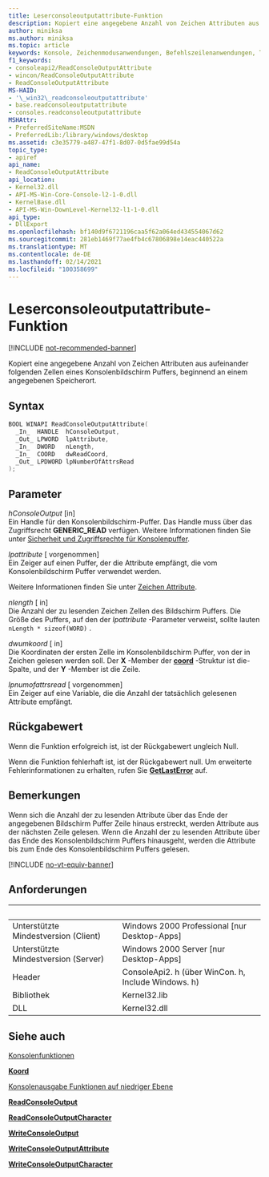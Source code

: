 ```yaml
---
title: Leserconsoleoutputattribute-Funktion
description: Kopiert eine angegebene Anzahl von Zeichen Attributen aus aufeinander folgenden Zellen eines Konsolenbildschirm Puffers, beginnend an einem angegebenen Speicherort.
author: miniksa
ms.author: miniksa
ms.topic: article
keywords: Konsole, Zeichenmodusanwendungen, Befehlszeilenanwendungen, Terminalanwendungen, Konsolen-API
f1_keywords:
- consoleapi2/ReadConsoleOutputAttribute
- wincon/ReadConsoleOutputAttribute
- ReadConsoleOutputAttribute
MS-HAID:
- '\_win32\_readconsoleoutputattribute'
- base.readconsoleoutputattribute
- consoles.readconsoleoutputattribute
MSHAttr:
- PreferredSiteName:MSDN
- PreferredLib:/library/windows/desktop
ms.assetid: c3e35779-a487-47f1-8d07-0d5fae99d54a
topic_type:
- apiref
api_name:
- ReadConsoleOutputAttribute
api_location:
- Kernel32.dll
- API-MS-Win-Core-Console-l2-1-0.dll
- KernelBase.dll
- API-MS-Win-DownLevel-Kernel32-l1-1-0.dll
api_type:
- DllExport
ms.openlocfilehash: bf140d9f6721196caa5f62a064ed434554067d62
ms.sourcegitcommit: 281eb1469f77ae4fb4c67806898e14eac440522a
ms.translationtype: MT
ms.contentlocale: de-DE
ms.lasthandoff: 02/14/2021
ms.locfileid: "100358699"
---
```

# <a name="readconsoleoutputattribute-function"></a>Leserconsoleoutputattribute-Funktion

[!INCLUDE [not-recommended-banner](./includes/not-recommended-banner.md)]

Kopiert eine angegebene Anzahl von Zeichen Attributen aus aufeinander folgenden Zellen eines Konsolenbildschirm Puffers, beginnend an einem angegebenen Speicherort.

## <a name="syntax"></a>Syntax

```C
BOOL WINAPI ReadConsoleOutputAttribute(
  _In_  HANDLE  hConsoleOutput,
  _Out_ LPWORD  lpAttribute,
  _In_  DWORD   nLength,
  _In_  COORD   dwReadCoord,
  _Out_ LPDWORD lpNumberOfAttrsRead
);
```

## <a name="parameters"></a>Parameter

*hConsoleOutput* \[in\]  
Ein Handle für den Konsolenbildschirm-Puffer. Das Handle muss über das Zugriffsrecht **GENERIC\_READ** verfügen. Weitere Informationen finden Sie unter [Sicherheit und Zugriffsrechte für Konsolenpuffer](console-buffer-security-and-access-rights.md).

*lpattribute* \[ vorgenommen\]  
Ein Zeiger auf einen Puffer, der die Attribute empfängt, die vom Konsolenbildschirm Puffer verwendet werden.

Weitere Informationen finden Sie unter [Zeichen Attribute](console-screen-buffers.md#character-attributes).

*nlength* \[ in\]  
Die Anzahl der zu lesenden Zeichen Zellen des Bildschirm Puffers. Die Größe des Puffers, auf den der *lpattribute* -Parameter verweist, sollte lauten `nLength * sizeof(WORD)` .

*dwumkoord* \[ in\]  
Die Koordinaten der ersten Zelle im Konsolenbildschirm Puffer, von der in Zeichen gelesen werden soll. Der **X** -Member der [**coord**](coord-str.md) -Struktur ist die-Spalte, und der **Y** -Member ist die Zeile.

*lpnumofattrsread* \[ vorgenommen\]  
Ein Zeiger auf eine Variable, die die Anzahl der tatsächlich gelesenen Attribute empfängt.

## <a name="return-value"></a>Rückgabewert

Wenn die Funktion erfolgreich ist, ist der Rückgabewert ungleich Null.

Wenn die Funktion fehlerhaft ist, ist der Rückgabewert null. Um erweiterte Fehlerinformationen zu erhalten, rufen Sie [**GetLastError**](/windows/win32/api/errhandlingapi/nf-errhandlingapi-getlasterror) auf.

## <a name="remarks"></a>Bemerkungen

Wenn sich die Anzahl der zu lesenden Attribute über das Ende der angegebenen Bildschirm Puffer Zeile hinaus erstreckt, werden Attribute aus der nächsten Zeile gelesen. Wenn die Anzahl der zu lesenden Attribute über das Ende des Konsolenbildschirm Puffers hinausgeht, werden die Attribute bis zum Ende des Konsolenbildschirm Puffers gelesen.

[!INCLUDE [no-vt-equiv-banner](./includes/no-vt-equiv-banner.md)]

## <a name="requirements"></a>Anforderungen

| &nbsp; | &nbsp; |
|-|-|
| Unterstützte Mindestversion (Client) | Windows 2000 Professional \[nur Desktop-Apps\] |
| Unterstützte Mindestversion (Server) | Windows 2000 Server \[nur Desktop-Apps\] |
| Header | ConsoleApi2. h (über WinCon. h, Include Windows. h) |
| Bibliothek | Kernel32.lib |
| DLL | Kernel32.dll |

## <a name="see-also"></a>Siehe auch

[Konsolenfunktionen](console-functions.md)

[**Koord**](coord-str.md)

[Konsolenausgabe Funktionen auf niedriger Ebene](low-level-console-output-functions.md)

[**ReadConsoleOutput**](readconsoleoutput.md)

[**ReadConsoleOutputCharacter**](readconsoleoutputcharacter.md)

[**WriteConsoleOutput**](writeconsoleoutput.md)

[**WriteConsoleOutputAttribute**](writeconsoleoutputattribute.md)

[**WriteConsoleOutputCharacter**](writeconsoleoutputcharacter.md)